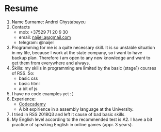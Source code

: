 # Resume

1. Name Surname: Andrei Chystabayeu
2. Contacts
    - mob: +37529 71 20 9 30
    - email: naijel.a@gmail.com
    - telegram: @naijel
3. Programming for me is a quite necessary skill. It is so unstable situation in my life, because I work at the state company, so i want to have backup plan. Therefore i am open to any new knowledge and want to get them from everywhere and always.
4. Skills: my skills in programming are limited by the basic (stage1) courses of RSS. So:
    - basic css
    - basic html
    - a bit of js
5. I have no code examples yet :(
6. Experience:
    - [Codecademy](https://www.codecademy.com/users/naijel/achievements)
    - A bit expirience in a assembly language at the University.
7. I tried in RSS 2018Q3 and left it cause of bad basic skills.
8. My English level according to the recommended test is A2. I have a bit practice of speaking English in online games (appr. 3 years).